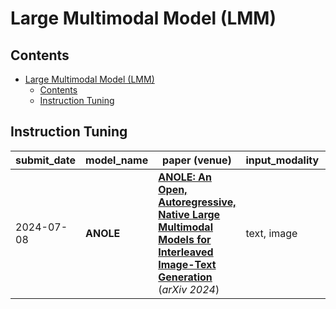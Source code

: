 # Large Multimodal Model (LMM)

## Contents
- [Large Multimodal Model (LMM)](#large-multimodal-model-lmm)
  - [Contents](#contents)
  - [Instruction Tuning](#instruction-tuning)

## Instruction Tuning

| submit_date | model_name | paper (venue) | input_modality | output_modality | project_url |
| --- | --- | --- | --- | --- | --- |
| 2024-07-08 | **ANOLE** | [**ANOLE: An Open, Autoregressive, Native Large Multimodal Models for Interleaved Image-Text Generation**](https://arxiv.org/abs/2407.06135) (*arXiv 2024*)| text, image | text, image | ![Star](https://img.shields.io/github/stars/GAIR-NLP/anole.svg?style=social&label=Star) |
